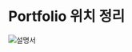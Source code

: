 # Portfolio 위치 정리



![설명서](https://user-images.githubusercontent.com/84314052/145140815-5a655a9b-ae47-438b-a607-79deb396cf34.png)
